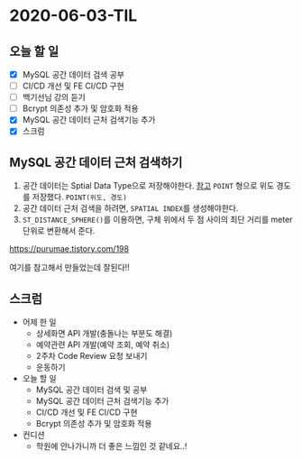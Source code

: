 # 2020-06-03-TIL

## 오늘 할 일

- [x] MySQL 공간 데이터 검색 공부
- [ ] CI/CD 개선 및 FE CI/CD 구현
- [ ] 백기선님 강의 듣기
- [ ] Bcrypt 의존성 추가 및 암호화 적용
- [x] MySQL 공간 데이터 근처 검색기능 추가
- [x] 스크럼

## MySQL 공간 데이터 근처 검색하기

1. 공간 데이터는 Sptial Data Type으로 저장해야한다.
   [참고](https://dev.mysql.com/doc/refman/5.7/en/spatial-types.html)
   `POINT` 형으로 위도 경도를 저장했다. `POINT(위도, 경도)`
2. 공간 데이터 근처 검색을 하려면, `SPATIAL INDEX`를 생성해야한다.
3. `ST_DISTANCE_SPHERE()`를 이용하면, 구체 위에서 두 점 사이의 최단 거리를 meter 단위로 변환해서 준다.

https://purumae.tistory.com/198

여기를 참고해서 만들었는데 잘된다!!

## 스크럼

- 어제 한 일
    - 상세화면 API 개발(충돌나는 부분도 해결)
    - 예약관련 API 개발(예약 조회, 예약 취소)
    - 2주차 Code Review 요청 보내기
    - 운동하기
- 오늘 할 일
    - MySQL 공간 데이터 검색 및 공부
    - MySQL 공간 데이터 근처 검색기능 추가
    - CI/CD 개선 및 FE CI/CD 구현
    - Bcrypt 의존성 추가 및 암호화 적용
- 컨디션
    - 학원에 안나가니까 더 좋은 느낌인 것 같네요..!

